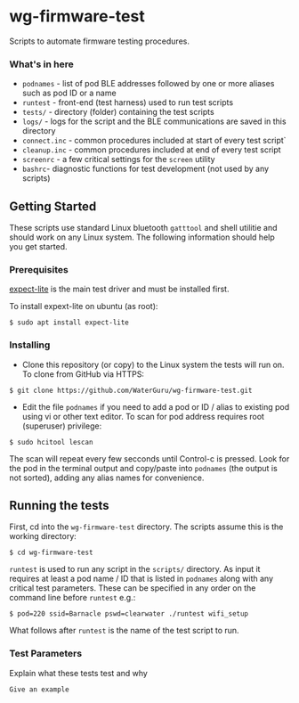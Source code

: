 # wg-firmware-test

Scripts to automate firmware testing procedures. 

### What's in here

* ```podnames``` - list of pod BLE addresses followed by one or more aliases such as pod ID or a name
* ```runtest```  - front-end (test harness) used to run test scripts
* ```tests/``` - directory (folder) containing the test scripts
* ```logs/``` - logs for the script and the BLE communications are saved in this directory
* ```connect.inc``` - common procedures included at start of every test script`
* ```cleanup.inc``` - common procedures included at end of every test script
* ```screenrc``` - a few critical settings for the ```screen``` utility
* ```bashrc```- diagnostic functions for test development (not used by any scripts)

## Getting Started

These scripts use standard Linux bluetooth ```gatttool``` and shell utilitie and should work on any Linux system. The following information should help you get started.

### Prerequisites

[expect-lite](http://expect-lite.sourceforge.net) is the main test driver and must be installed first.

To install expext-lite on ubuntu (as root):
```
$ sudo apt install expect-lite
```
### Installing

* Clone this repository (or copy) to the Linux system the tests will run on. To clone from GitHub via HTTPS:

```
$ git clone https://github.com/WaterGuru/wg-firmware-test.git
```

* Edit the file ```podnames``` if you need to add a pod or ID / alias to existing pod using vi or other text editor. To scan for pod address requires root (superuser) privilege:

```
$ sudo hcitool lescan
```

The scan will repeat every few secconds until Control-c is pressed. Look for the pod in the terminal output and copy/paste into ```podnames``` (the output is not sorted), adding any alias names for convenience.

## Running the tests

First, cd into the ```wg-firmware-test``` directory. The scripts assume this is the working directory:

```
$ cd wg-firmware-test
```

```runtest``` is used to run any script in the ```scripts/``` directory. As input it requires at least a pod name / ID that is listed in ```podnames``` along with any critical test parameters. These can be specified in any order on the command line before ```runtest``` e.g.:

```
$ pod=220 ssid=Barnacle pswd=clearwater ./runtest wifi_setup
```

What follows after ```runtest``` is the name of the test script to run.

### Test Parameters

Explain what these tests test and why

```
Give an example
```

